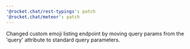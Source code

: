 ```yaml
---
'@rocket.chat/rest-typings': patch
'@rocket.chat/meteor': patch
---
```


Changed custom emoji listing endpoint by moving query params from the 'query' attribute to standard query parameters.
